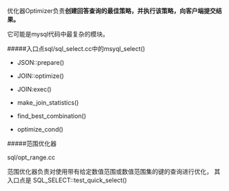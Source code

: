 优化器Optimizer负责**创建回答查询的最佳策略，并执行该策略，向客户端提交结果。**

它可能是mysql代码中最复杂的模块。

#####入口点sql/sql_select.cc中的msyql_select()

+ JSON::prepare()

+ JOIN::optimize()

+ JOIN:exec()

+ make_join_statistics()

+ find_best_combination()

+ optimize_cond()


#####范围优化器

sql/opt_range.cc

范围优化器负责对使用带有给定数值范围或数值范围集的键的查询进行优化，
其入口点是
SQL_SELECT::test_quick_select()





